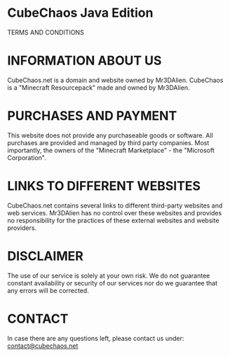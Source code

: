 # CubeChaos Java Edition

TERMS AND CONDITIONS

# INFORMATION ABOUT US
CubeChaos.net is a domain and website owned by Mr3DAlien.
CubeChaos is a "Minecraft Resourcepack" made and owned by Mr3DAlien.

# PURCHASES AND PAYMENT
This website does not provide any purchaseable goods or software. All purchases are provided and managed by third party companies. Most importantly, the owners of the "Minecraft Marketplace" - the "Microsoft Corporation".

# LINKS TO DIFFERENT WEBSITES
CubeChaos.net contains several links to different third-party websites and web services. Mr3DAlien has no control over these websites and provides no responsibility for the practices of these external websites and website providers.

# DISCLAIMER
The use of our service is solely at your own risk. We do not guarantee constant availability or security of our services nor do we guarantee that any errors will be corrected.

# CONTACT
In case there are any questions left, please contact us under:
contact@cubechaos.net
